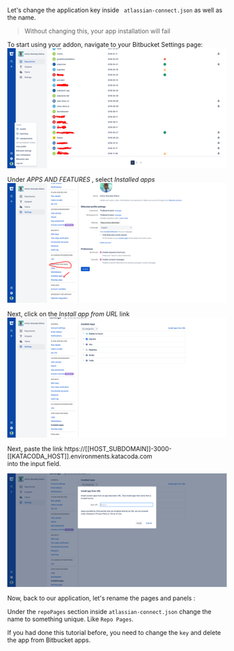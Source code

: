 Let's change the application key inside `
atlassian-connect.json` as well as the name.  

> Without changing this, your app installation will fail 

To start using your addon, navigate to your Bitbucket Settings page:
![Bitbucket Settings Page](./assets/BitBucketSettingNav.png) 

Under *APPS AND FEATURES* , select *Installed apps* 
![Installed Apps Option](./assets/BitbucketInstallApps.png)  

Next, click on the *Install app from URL* link 
![Bitbucket Install App from URL option](./assets/BitbucketAddAddon.png) 

Next, paste the link https://[[HOST_SUBDOMAIN]]-3000-[[KATACODA_HOST]].environments.katacoda.com  
into the input field.  

![Bitbucket Add Addon URL](./assets/BitbucketInputURL.png) 
 

Now, back to our application, let's rename the pages and panels : 

Under the `repoPages` section inside `atlassian-connect.json` change the name to something unique. Like `Repo Pages`. 

If you had done this tutorial before, you need to change the `key` and delete the app from Bitbucket apps.

